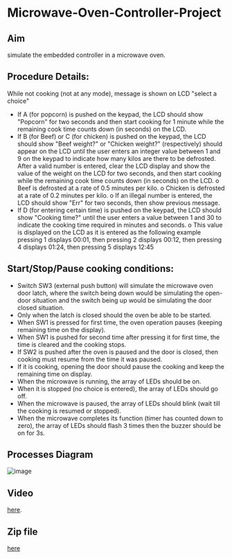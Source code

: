 # Microwave-Oven-Controller-Project
## Aim
simulate the embedded controller in a microwave oven.
## Procedure Details:
 While not cooking (not at any mode), message is shown on LCD "select a choice" 
- If A (for popcorn) is pushed on the keypad, the LCD should show "Popcorn" for two seconds  and then start cooking for 1 minute while the remaining cook time counts down (in seconds) on the LCD.
- If B (for Beef) or C (for chicken) is pushed on the keypad, the LCD should show "Beef weight?" or "Chicken weight?" (respectively) should appear on the LCD until the user enters an integer value between 1 and 9 on the keypad to indicate how many kilos are there to be defrosted. After a valid number is entered, clear the LCD display and show the value of the weight on the LCD for two seconds, and then start cooking while the remaining cook time counts down (in seconds) on the LCD. 
	o Beef is defrosted at a rate of 0.5 minutes per kilo. 
	o Chicken is defrosted at a rate of 0.2 minutes per kilo. 
	o If an illegal number is entered, the LCD should show "Err" for two seconds, then show previous message. 
- If D (for entering certain time) is pushed on the keypad, the LCD should show "Cooking time?" until  the user enters a value between 1 and 30 to indicate the cooking time required in minutes and seconds.
 	o This value is displayed on the LCD as it is entered as the following example
	pressing 1 displays 00:01, then pressing 2 displays 00:12, then pressing 4 displays 01:24, then pressing 5 	displays 12:45
## Start/Stop/Pause cooking conditions:
- Switch SW3 (external push button) will simulate the microwave oven door latch, where the switch being down would be simulating the open-door situation and the switch being up would be simulating the door closed situation. 
- Only when the latch is closed should the oven be able to be started. 
- When SW1 is pressed for first time, the oven operation pauses (keeping remaining time on the display). 
- When SW1 is pushed for second time after pressing it for first time, the time is cleared and the cooking stops. 
- If SW2 is pushed after the oven is paused and the door is closed, then cooking must resume from the time it was paused. 
- If it is cooking, opening the door should pause the cooking and keep the remaining time on display. 
- When the microwave is running, the array of LEDs should be on. 
- When it is stopped (no choice is entered), the array of LEDs should go off. 
- When the microwave is paused, the array of LEDs should blink (wait till the cooking is resumed or stopped).
- When the microwave completes its function (timer has counted down to zero), the array of LEDs should flash 3 times then the buzzer should be on for 3s.    
## Processes Diagram
![image](https://user-images.githubusercontent.com/104006521/182040678-89dc50d8-6313-47e6-8c23-d0f9eada21fa.png)
## Video 
[here](https://drive.google.com/file/d/165fxDsdFtR-j1i4xtWscL7fSBZ0QnHCk/view?usp=sharing).
## Zip file 
[here](https://drive.google.com/file/d/1bfjGtWWhnZwjm8Fo_iLXPLFL-NPzA8Mk/view?usp=sharing)

